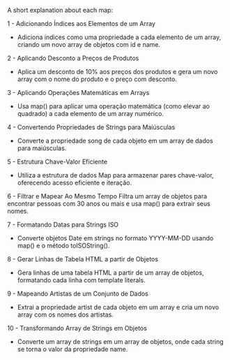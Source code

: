 A short explanation about each map:


1 - Adicionando Índices aos Elementos de um Array
- Adiciona índices como uma propriedade a cada elemento de um array, criando um novo array de objetos com id e name.

2 - Aplicando Desconto a Preços de Produtos
- Aplica um desconto de 10% aos preços dos produtos e gera um novo array com o nome do produto e o preço com desconto.

3 - Aplicando Operações Matemáticas em Arrays
- Usa map() para aplicar uma operação matemática (como elevar ao quadrado) a cada elemento de um array numérico.

4 - Convertendo Propriedades de Strings para Maiúsculas
- Converte a propriedade song de cada objeto em um array de dados para maiúsculas.

5 - Estrutura Chave-Valor Eficiente
- Utiliza a estrutura de dados Map para armazenar pares chave-valor, oferecendo acesso eficiente e iteração.

6 - Filtrar e Mapear Ao Mesmo Tempo
Filtra um array de objetos para encontrar pessoas com 30 anos ou mais e usa map() para extrair seus nomes.

7 - Formatando Datas para Strings ISO
- Converte objetos Date em strings no formato YYYY-MM-DD usando map() e o método toISOString().

8 - Gerar Linhas de Tabela HTML a partir de Objetos
- Gera linhas de uma tabela HTML a partir de um array de objetos, formatando cada linha com template literals.

9 - Mapeando Artistas de um Conjunto de Dados
- Extrai a propriedade artist de cada objeto em um array e cria um novo array com os nomes dos artistas.

10 - Transformando Array de Strings em Objetos
- Converte um array de strings em um array de objetos, onde cada string se torna o valor da propriedade name.
